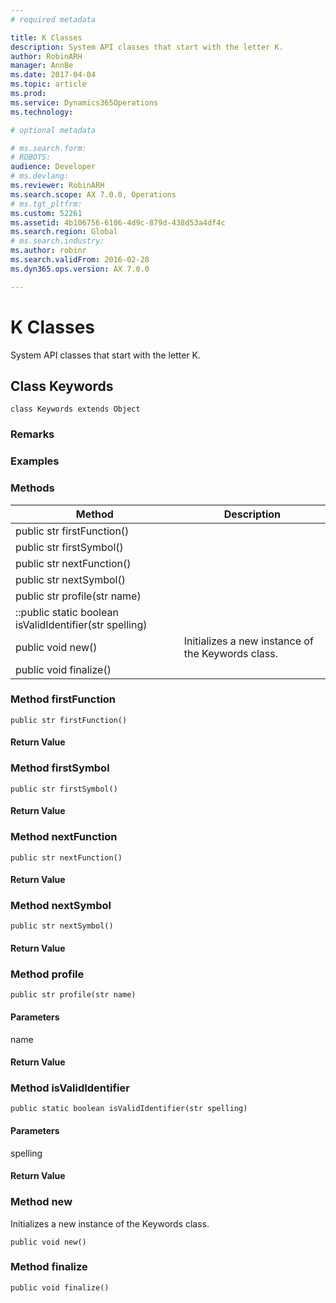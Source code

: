```yaml
---
# required metadata

title: K Classes
description: System API classes that start with the letter K.
author: RobinARH
manager: AnnBe
ms.date: 2017-04-04
ms.topic: article
ms.prod: 
ms.service: Dynamics365Operations
ms.technology: 

# optional metadata

# ms.search.form: 
# ROBOTS: 
audience: Developer
# ms.devlang: 
ms.reviewer: RobinARH
ms.search.scope: AX 7.0.0, Operations
# ms.tgt_pltfrm: 
ms.custom: 52261
ms.assetid: 4b106756-6106-4d9c-879d-438d53a4df4c
ms.search.region: Global
# ms.search.industry: 
ms.author: robinr
ms.search.validFrom: 2016-02-28
ms.dyn365.ops.version: AX 7.0.0

---
```


# K Classes

System API classes that start with the letter K.

Class Keywords
--------------

    class Keywords extends Object

### Remarks

### Examples

### Methods

| Method                                                  | Description                                       |
|---------------------------------------------------------|---------------------------------------------------|
| public str firstFunction()                              |                                                   |
| public str firstSymbol()                                |                                                   |
| public str nextFunction()                               |                                                   |
| public str nextSymbol()                                 |                                                   |
| public str profile(str name)                            |                                                   |
| ::public static boolean isValidIdentifier(str spelling) |                                                   |
| public void new()                                       | Initializes a new instance of the Keywords class. |
| public void finalize()                                  |                                                   |

### Method firstFunction

    public str firstFunction()

#### Return Value

### Method firstSymbol

    public str firstSymbol()

#### Return Value

### Method nextFunction

    public str nextFunction()

#### Return Value

### Method nextSymbol

    public str nextSymbol()

#### Return Value

### Method profile

    public str profile(str name)

#### Parameters

name  

#### Return Value

### Method isValidIdentifier

    public static boolean isValidIdentifier(str spelling)

#### Parameters

spelling  

#### Return Value

### Method new

Initializes a new instance of the Keywords class.

    public void new()

### Method finalize

    public void finalize()


